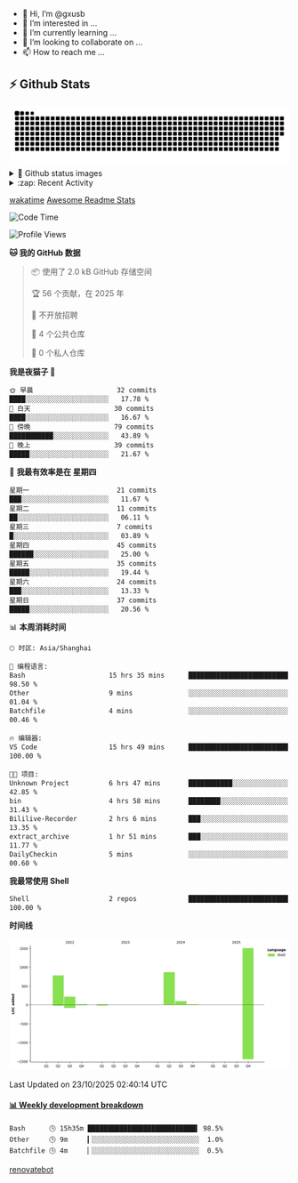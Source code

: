 - 👋 Hi, I’m @gxusb
- 👀 I’m interested in ...
- 🌱 I’m currently learning ...
- 💞️ I’m looking to collaborate on ...
- 📫 How to reach me ...

## ⚡ Github Stats

<picture>
  <source media="(prefers-color-scheme: dark)" srcset="assets/github-snake-dark.svg" />
  <source media="(prefers-color-scheme: light)" srcset="assets/github-snake.svg" />
  <img alt="github-snake" src="assets/github-snake.svg" />
</picture>

<details>
<summary>👀 Github status images</summary>
<p align="left">
  <img width="49.8%" src="https://github-readme-stats.vercel.app/api?username=gxusb&show_icons=true&theme=tokyonight&hide_border=true&locale=cn">
  [![GitHub Streak](https://streak-stats.demolab.com?user=gxusb&theme=vue&locale=zh_Hans&date_format=%5BY.%5Dn.j)](https://git.io/streak-stats)
</p>

[![Ashutosh's github activity graph](https://github-readme-activity-graph.vercel.app/graph?username=gxusb&bg_color=293036&color=ffffff&line=9ecbff&point=f97583&area=true&hide_border=true)](https://github.com/ashutosh00710/github-readme-activity-graph)
</details>

<details>
<summary>:zap: Recent Activity</summary>
<!--START_SECTION:activity-->

1. 🎉 Merged PR [#17](https://github.com/gxusb/gxusb/pull/17) in [gxusb/gxusb](https://github.com/gxusb/gxusb)
2. 🎉 Merged PR [#16](https://github.com/gxusb/gxusb/pull/16) in [gxusb/gxusb](https://github.com/gxusb/gxusb)
3. 🎉 Merged PR [#15](https://github.com/gxusb/gxusb/pull/15) in [gxusb/gxusb](https://github.com/gxusb/gxusb)
4. 🎉 Merged PR [#14](https://github.com/gxusb/gxusb/pull/14) in [gxusb/gxusb](https://github.com/gxusb/gxusb)
5. ❗ Opened issue [#56](https://github.com/hua0512/stream-rec/issues/56) in [hua0512/stream-rec](https://github.com/hua0512/stream-rec)
6. ❗ Opened issue [#50](https://github.com/hua0512/stream-rec/issues/50) in [hua0512/stream-rec](https://github.com/hua0512/stream-rec)
7. 🗣 Commented on [#5](https://github.com/v03413/ServerStatus-Client/issues/5) in [v03413/ServerStatus-Client](https://github.com/v03413/ServerStatus-Client)
8. ❗️ Opened issue [#5](https://github.com/v03413/ServerStatus-Client/issues/5) in [v03413/ServerStatus-Client](https://github.com/v03413/ServerStatus-Client)
9. ❗️ Opened issue [#2233](https://github.com/alist-org/alist/issues/2233) in [alist-org/alist](https://github.com/alist-org/alist)
10. ❗️ Opened issue [#194](https://github.com/cppla/ServerStatus/issues/194) in [cppla/ServerStatus](https://github.com/cppla/ServerStatus)

<!--END_SECTION:activity-->
</details>

[wakatime](https://wakatime.com/dashboard) [Awesome Readme Stats](https://github.com/marketplace/actions/profile-readme-development-stats)

<!--START_SECTION:waka-->
![Code Time](http://img.shields.io/badge/Code%20Time-225%20hrs%2028%20mins-blue)

![Profile Views](http://img.shields.io/badge/%E4%B8%AA%E4%BA%BA%E8%B5%84%E6%96%99%E8%A7%82%E7%9C%8B%E6%AC%A1%E6%95%B0-146-blue)

**🐱 我的 GitHub 数据** 

> 📦  使用了 2.0 kB GitHub 存储空间 
 > 
> 🏆 56 个贡献，在 2025 年
 > 
> 🚫 不开放招聘
 > 
> 📜 4 个公共仓库 
 > 
> 🔑 0 个私人仓库 
 > 
**我是夜猫子 🦉** 

```text
🌞 早晨                     32 commits          ████░░░░░░░░░░░░░░░░░░░░░   17.78 % 
🌆 白天                     30 commits          ████░░░░░░░░░░░░░░░░░░░░░   16.67 % 
🌃 傍晚                     79 commits          ███████████░░░░░░░░░░░░░░   43.89 % 
🌙 晚上                     39 commits          █████░░░░░░░░░░░░░░░░░░░░   21.67 % 
```
📅 **我最有效率是在 星期四** 

```text
星期一                      21 commits          ███░░░░░░░░░░░░░░░░░░░░░░   11.67 % 
星期二                      11 commits          ██░░░░░░░░░░░░░░░░░░░░░░░   06.11 % 
星期三                      7 commits           █░░░░░░░░░░░░░░░░░░░░░░░░   03.89 % 
星期四                      45 commits          ██████░░░░░░░░░░░░░░░░░░░   25.00 % 
星期五                      35 commits          █████░░░░░░░░░░░░░░░░░░░░   19.44 % 
星期六                      24 commits          ███░░░░░░░░░░░░░░░░░░░░░░   13.33 % 
星期日                      37 commits          █████░░░░░░░░░░░░░░░░░░░░   20.56 % 
```


📊 **本周消耗时间** 

```text
🕑︎ 时区: Asia/Shanghai

💬 编程语言: 
Bash                     15 hrs 35 mins      █████████████████████████   98.50 % 
Other                    9 mins              ░░░░░░░░░░░░░░░░░░░░░░░░░   01.04 % 
Batchfile                4 mins              ░░░░░░░░░░░░░░░░░░░░░░░░░   00.46 % 

🔥 编辑器: 
VS Code                  15 hrs 49 mins      █████████████████████████   100.00 % 

🐱‍💻 项目: 
Unknown Project          6 hrs 47 mins       ███████████░░░░░░░░░░░░░░   42.85 % 
bin                      4 hrs 58 mins       ████████░░░░░░░░░░░░░░░░░   31.43 % 
Bililive-Recorder        2 hrs 6 mins        ███░░░░░░░░░░░░░░░░░░░░░░   13.35 % 
extract_archive          1 hr 51 mins        ███░░░░░░░░░░░░░░░░░░░░░░   11.77 % 
DailyCheckin             5 mins              ░░░░░░░░░░░░░░░░░░░░░░░░░   00.60 % 
```

**我最常使用 Shell** 

```text
Shell                    2 repos             █████████████████████████   100.00 % 
```



**时间线**

![Lines of Code chart](https://raw.githubusercontent.com/gxusb/gxusb/master/assets/bar_graph.png)


 Last Updated on 23/10/2025 02:40:14 UTC
<!--END_SECTION:waka-->

<!-- waka-box start -->
#### <a href="https://gist.github.com/595eec8ae8745b516c9a8ad8a265a100" target="_blank">📊 Weekly development breakdown</a>
```text
Bash      🕓 15h35m ███████████████████████████▌ 98.5%
Other     🕓 9m     ▎░░░░░░░░░░░░░░░░░░░░░░░░░░░  1.0%
Batchfile 🕓 4m     ▏░░░░░░░░░░░░░░░░░░░░░░░░░░░  0.5%
```
<!-- Powered by https://github.com/YouEclipse/waka-box-go . -->
<!-- waka-box end -->

<!---
gxusb/gxusb is a ✨ special ✨ repository because its `README.md` (this file) appears on your GitHub profile.
You can click the Preview link to take a look at your changes.
--->

[renovatebot](https://app.renovatebot.com/dashboard)
